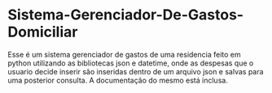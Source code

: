 # Sistema-Gerenciador-De-Gastos-Domiciliar
Esse é um sistema gerenciador de gastos de uma residencia feito em python utilizando as bibliotecas json e datetime, onde as despesas que o usuario decide inserir são inseridas dentro de um arquivo json e salvas para uma posterior consulta. A documentação do mesmo está inclusa.
